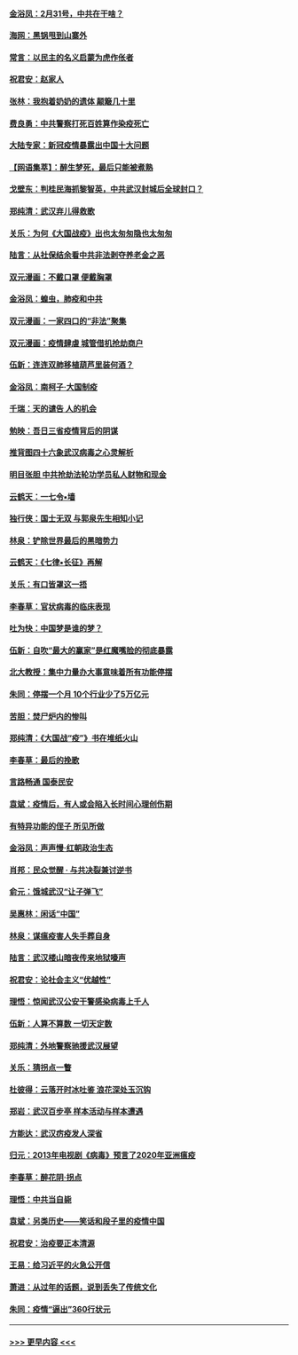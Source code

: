 #### [金浴凤：2月31号，中共在干啥？](../pages/nsc993/n11922706.md?t=03080131) 
#### [海网：黑锅甩到山寨外](../pages/nsc993/n11922688.md?t=03080131) 
#### [常言：以民主的名义启蒙为虎作伥者](../pages/nsc993/n11922217.md?t=03080131) 
#### [祝君安：赵家人](../pages/nsc993/n11922209.md?t=03080131) 
#### [张林：我抱着奶奶的遗体 颠簸几十里](../pages/nsc993/n11920945.md?t=03080131) 
#### [费良勇：中共警察打死百姓算作染疫死亡](../pages/nsc993/n11919264.md?t=03080131) 
#### [大陆专家：新冠疫情暴露出中国十大问题](../pages/nsc993/n11919187.md?t=03080131) 
#### [【网语集萃】：醉生梦死，最后只能被煮熟](../pages/nsc993/n11918994.md?t=03080131) 
#### [戈壁东：判桂民海抓黎智英，中共武汉封城后全球封口？](../pages/nsc993/n11917982.md?t=03080131) 
#### [郑纯清：武汉弃儿得救歌](../pages/nsc993/n11917881.md?t=03080131) 
#### [关乐：为何《大国战疫》出也太匆匆隐也太匆匆](../pages/nsc993/n11917792.md?t=03080131) 
#### [陆言：从社保结余看中共非法剥夺养老金之恶](../pages/nsc993/n11917084.md?t=03080131) 
#### [双元漫画：不戴口罩 便戴胸罩](../pages/nsc993/n11916447.md?t=03080131) 
#### [金浴凤：蝗虫，肺疫和中共](../pages/nsc993/n11916904.md?t=03080131) 
#### [双元漫画：一家四口的“非法”聚集](../pages/nsc993/n11916378.md?t=03080131) 
#### [双元漫画：疫情肆虐 城管借机抢劫商户](../pages/nsc993/n11916310.md?t=03080131) 
#### [伍新：连连双肺移植葫芦里装何酒？](../pages/nsc993/n11913667.md?t=03080131) 
#### [金浴凤：南柯子·大国制疫](../pages/nsc993/n11913657.md?t=03080131) 
#### [千瑞：天的谴告  人的机会](../pages/nsc993/n11913309.md?t=03080131) 
#### [勉映：吾日三省疫情背后的阴谋](../pages/nsc993/n11913079.md?t=03080131) 
#### [推背图四十六象武汉病毒之心灵解析](../pages/nsc993/n11911761.md?t=03080131) 
#### [明目张胆 中共抢劫法轮功学员私人财物和现金](../pages/nsc993/n11910262.md?t=03080131) 
#### [云鹤天：一七令▪墙](../pages/nsc993/n11910627.md?t=03080131) 
#### [独行侠：国士无双 与郭泉先生相知小记](../pages/nsc993/n11910613.md?t=03080131) 
#### [林泉：铲除世界最后的黑暗势力](../pages/nsc993/n11909320.md?t=03080131) 
#### [云鹤天：《七律▪长征》再解](../pages/nsc993/n11909327.md?t=03080131) 
#### [关乐：有口皆罩这一捂](../pages/nsc993/n11908393.md?t=03080131) 
#### [李春草：官状病毒的临床表现](../pages/nsc993/n11908339.md?t=03080131) 
#### [吐为快：中国梦是谁的梦？](../pages/nsc993/n11906564.md?t=03080131) 
#### [伍新：自吹“最大的赢家”是红魔嘴脸的彻底暴露](../pages/nsc993/n11906407.md?t=03080131) 
#### [北大教授：集中力量办大事意味着所有功能停摆](../pages/nsc993/n11904800.md?t=03080131) 
#### [朱同：停摆一个月 10个行业少了5万亿元](../pages/nsc993/n11904498.md?t=03080131) 
#### [苦胆：焚尸炉内的惨叫](../pages/nsc993/n11904479.md?t=03080131) 
#### [郑纯清：《大国战“疫”》书在堆纸火山](../pages/nsc993/n11904450.md?t=03080131) 
#### [李春草：最后的挽歌](../pages/nsc993/n11904441.md?t=03080131) 
#### [言路畅通 国泰民安](../pages/nsc993/n11904222.md?t=03080131) 
#### [袁斌：疫情后，有人或会陷入长时间心理创伤期](../pages/nsc993/n11901514.md?t=03080131) 
#### [有特异功能的侄子 所见所做](../pages/nsc993/n11901154.md?t=03080131) 
#### [金浴凤：声声慢‧红朝政治生态](../pages/nsc993/n11899553.md?t=03080131) 
#### [肖邦：民众觉醒 · 与共决裂兼讨逆书](../pages/nsc993/n11898435.md?t=03080131) 
#### [俞元：饿城武汉“让子弹飞”](../pages/nsc993/n11898344.md?t=03080131) 
#### [吴惠林：闲话“中国”](../pages/nsc993/n11898182.md?t=03080131) 
#### [林泉：谋瘟疫害人失手葬自身](../pages/nsc993/n11897892.md?t=03080131) 
#### [陆言：武汉楼山暗夜传来地狱嚎声](../pages/nsc993/n11897033.md?t=03080131) 
#### [祝君安：论社会主义“优越性”](../pages/nsc993/n11897005.md?t=03080131) 
#### [理悟：惊闻武汉公安干警感染病毒上千人](../pages/nsc993/n11896947.md?t=03080131) 
#### [伍新：人算不算数 一切天定数](../pages/nsc993/n11893372.md?t=03080131) 
#### [郑纯清：外地警察驰援武汉展望](../pages/nsc993/n11893115.md?t=03080131) 
#### [关乐：猜拐点一瞥](../pages/nsc993/n11893020.md?t=03080131) 
#### [杜彼得：云落开时冰吐鉴 浪花深处玉沉钩](../pages/nsc993/n11892107.md?t=03080131) 
#### [郑岩：武汉百步亭 样本活动与样本遭遇](../pages/nsc993/n11892310.md?t=03080131) 
#### [方能达：武汉疠疫发人深省](../pages/nsc993/n11891376.md?t=03080131) 
#### [归元：2013年电视剧《病毒》预言了2020年亚洲瘟疫](../pages/nsc993/n11891126.md?t=03080131) 
#### [李春草：醉花阴·拐点](../pages/nsc993/n11890567.md?t=03080131) 
#### [理悟：中共当自毙](../pages/nsc993/n11890559.md?t=03080131) 
#### [袁斌：另类历史——笑话和段子里的疫情中国](../pages/nsc993/n11889243.md?t=03080131) 
#### [祝君安：治疫要正本清源](../pages/nsc993/n11889085.md?t=03080131) 
#### [王易：给习近平的火急公开信](../pages/nsc993/n11888225.md?t=03080131) 
#### [萧进：从过年的话题，说到丢失了传统文化](../pages/nsc993/n11887732.md?t=03080131) 
#### [朱同：疫情“逼出”360行状元](../pages/nsc993/n11887678.md?t=03080131) 

----
#### [ >>> 更早内容 <<< ](../indexes/nsc993-earlier.md)
